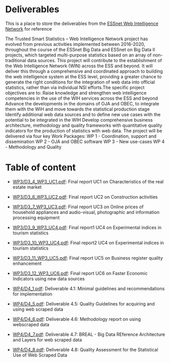 # Deliverables
This is a place to store the deliverables from the [ESSnet Web Intelligence Network](https://cros.ec.europa.eu/dashboard/web-intelligence-network) for reference

The Trusted Smart Statistics – Web Intelligence Network project has evolved from previous activities implemented between 2016-2020, throughout the course of the ESSnet Big Data and ESSnet on Big Data II projects, which targeted multi-purpose statistics based on an array of non-traditional data sources. This project will contribute to the establishment of the Web Intelligence Network (WIN) across the ESS and beyond. It will deliver this through a comprehensive and coordinated approach to building the web intelligence system at the ESS level, providing a greater chance to generate the right conditions for the integration of web data into official statistics, rather than via individual NSI efforts.The specific project objectives are to:
Raise knowledge and strengthen web intelligence competencies in the use of the WIH services across the ESS and beyond
Advance the developments in the domains of OJA and OBEC, to integrate them with the WIH and move towards the statistical production stage
Identify additional web data sources and to define new use cases with the potential to be integrated in the WIH
Develop comprehensive business architecture, methodology and quality frameworks with quantitative quality indicators for the production of statistics with web data.
The project will be delivered via four key Work Packages:
WP 1   - Coordination, support and dissemination
WP 2   - OJA and OBEC software
WP 3   - New use-cases
WP 4   - Methodology and Quality

# Table of content

- [WP3/D3_4_WP3_UC1.pdf](WP3/D3_4_WP3_UC1.pdf): Final report UC1 on Characteristics of the real estate market
- [WP3/D3_6_WP3_UC2.pdf](WP3/D3_6_WP3_UC2.pdf): Final report UC2 on Construction activities
- [WP3/D3_7_WP3_UC3.pdf](WP3/D3_7_WP3_UC3.pdf): Final report UC3 on Online prices of household appliances and audio-visual, photographic and information
processing equipment
- [WP3/D3_9_WP3_UC4.pdf](WP3/D3_9_WP3_UC4.pdf): Final report1 UC4 on Experimental indices in tourism statistics
- [WP3/D3_10_WP3_UC4.pdf](WP3/D3_10_WP3_UC4.pdf): Final report2 UC4 on Experimental indices in tourism statistics
- [WP3/D3_11_WP3_UC5.pdf](WP3/D3_11_WP3_UC5.pdf): Final report UC5 on Business register quality enhancement
- [WP3/D3_12_WP3_UC6.pdf](WP3/D3_12_WP3_UC6.pdf): Final report UC6 on Faster Economic Indicators using new data sources

- [WP4/D4_1.pdf](WP4/D4_1.pdf): Deliverable 4.1: Minimal guidelines and recommendations for
implementation
- [WP4/D4_5.pdf](WP4/D4_5.pdf): Deliverable 4.5: Quality Guidelines for acquiring and using web scraped data
- [WP4/D4_6.pdf](WP4/D4_6.pdf): Deliverable 4.6: Methodology report on using webscraped data
- [WP4/D4_7.pdf](WP4/D4_7.pdf): Deliverable 4.7: BREAL - Big Data REference Architecture and Layers for web scraped data
- [WP4/D4_8.pdf](WP4/D4_8.pdf): Deliverable 4.8: Quality Assessment for the Statistical Use of Web Scraped Data
